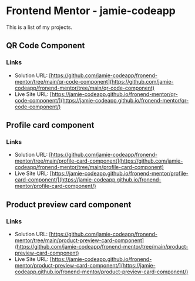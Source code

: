 # Frontend Mentor - jamie-codeapp

This is a list of my projects.

## QR Code Component

### Links

- Solution URL: [https://github.com/jamie-codeapp/fronend-mentor/tree/main/qr-code-component](https://github.com/jamie-codeapp/fronend-mentor/tree/main/qr-code-component)
- Live Site URL: [https://jamie-codeapp.github.io/fronend-mentor/qr-code-component/](https://jamie-codeapp.github.io/fronend-mentor/qr-code-component/)

## Profile card component

### Links

- Solution URL: [https://github.com/jamie-codeapp/fronend-mentor/tree/main/profile-card-component](https://github.com/jamie-codeapp/fronend-mentor/tree/main/profile-card-component)
- Live Site URL: [https://jamie-codeapp.github.io/fronend-mentor/profile-card-component/](https://jamie-codeapp.github.io/fronend-mentor/profile-card-component/)

## Product preview card component

### Links

- Solution URL: [https://github.com/jamie-codeapp/fronend-mentor/tree/main/product-preview-card-component](https://github.com/jamie-codeapp/fronend-mentor/tree/main/product-preview-card-component)
- Live Site URL: [https://jamie-codeapp.github.io/fronend-mentor/product-preview-card-component/](https://jamie-codeapp.github.io/fronend-mentor/product-preview-card-component/)
